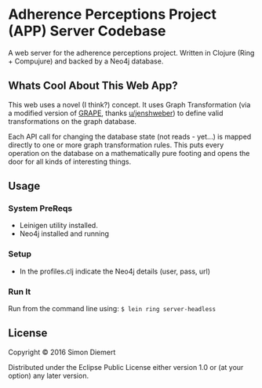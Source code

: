 # Adherence Perceptions Project (APP) Server Codebase

A web server for the adherence perceptions project. Written in Clojure (Ring + Compujure) and backed by a Neo4j database. 

## Whats Cool About This Web App?

This web uses a novel (I think?) concept. It uses Graph Transformation (via a modified version of [GRAPE](https://github.com/sdiemert/grape), thanks [u/jenshweber](https://github.com/jenshweber)) to define valid transformations on the graph database.
 
Each API call for changing the database state (not reads - yet...) is mapped directly to one or more graph transformation rules. This puts every operation on the database on a mathematically pure footing and opens the door for all kinds of interesting things.

## Usage

### System PreReqs

* Leinigen utility installed.
* Neo4j installed and running

### Setup

* In the profiles.clj indicate the Neo4j details (user, pass, url) 

### Run It

Run from the command line using: `$ lein ring server-headless`

## License

Copyright © 2016 Simon Diemert

Distributed under the Eclipse Public License either version 1.0 or (at
your option) any later version.
